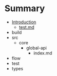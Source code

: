 # Summary

* [Introduction](README.md)
  * [test.md](testmd.md)
* build
* src
  * core
    * global-api
      * index.md
* flow
* test
* types



